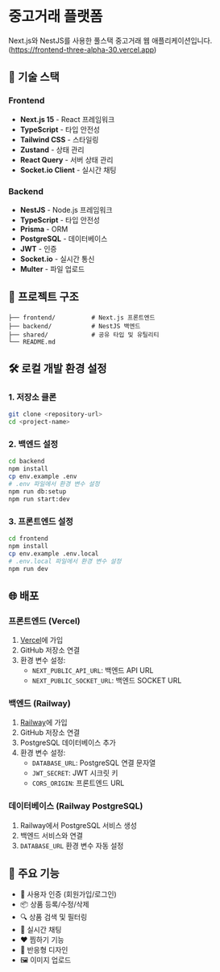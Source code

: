 # 중고거래 플랫폼 

Next.js와 NestJS를 사용한 풀스택 중고거래 웹 애플리케이션입니다.
(https://frontend-three-alpha-30.vercel.app)

## 🚀 기술 스택

### Frontend
- **Next.js 15** - React 프레임워크
- **TypeScript** - 타입 안전성
- **Tailwind CSS** - 스타일링
- **Zustand** - 상태 관리
- **React Query** - 서버 상태 관리
- **Socket.io Client** - 실시간 채팅

### Backend
- **NestJS** - Node.js 프레임워크
- **TypeScript** - 타입 안전성
- **Prisma** - ORM
- **PostgreSQL** - 데이터베이스
- **JWT** - 인증
- **Socket.io** - 실시간 통신
- **Multer** - 파일 업로드

## 📁 프로젝트 구조

```
├── frontend/          # Next.js 프론트엔드
├── backend/           # NestJS 백엔드
├── shared/            # 공유 타입 및 유틸리티
└── README.md
```

## 🛠️ 로컬 개발 환경 설정

### 1. 저장소 클론
```bash
git clone <repository-url>
cd <project-name>
```

### 2. 백엔드 설정
```bash
cd backend
npm install
cp env.example .env
# .env 파일에서 환경 변수 설정
npm run db:setup
npm run start:dev
```

### 3. 프론트엔드 설정
```bash
cd frontend
npm install
cp env.example .env.local
# .env.local 파일에서 환경 변수 설정
npm run dev
```

## 🌐 배포

### 프론트엔드 (Vercel)
1. [Vercel](https://vercel.com)에 가입
2. GitHub 저장소 연결
3. 환경 변수 설정:
   - `NEXT_PUBLIC_API_URL`: 백엔드 API URL
   - `NEXT_PUBLIC_SOCKET_URL`: 백엔드 SOCKET URL

### 백엔드 (Railway)
1. [Railway](https://railway.app)에 가입
2. GitHub 저장소 연결
3. PostgreSQL 데이터베이스 추가
4. 환경 변수 설정:
   - `DATABASE_URL`: PostgreSQL 연결 문자열
   - `JWT_SECRET`: JWT 시크릿 키
   - `CORS_ORIGIN`: 프론트엔드 URL

### 데이터베이스 (Railway PostgreSQL)
1. Railway에서 PostgreSQL 서비스 생성
2. 백엔드 서비스와 연결
3. `DATABASE_URL` 환경 변수 자동 설정

## 🔧 주요 기능

- 👤 사용자 인증 (회원가입/로그인)
- 📦 상품 등록/수정/삭제
- 🔍 상품 검색 및 필터링
- 💬 실시간 채팅
- ❤️ 찜하기 기능
- 📱 반응형 디자인
- 🖼️ 이미지 업로드




